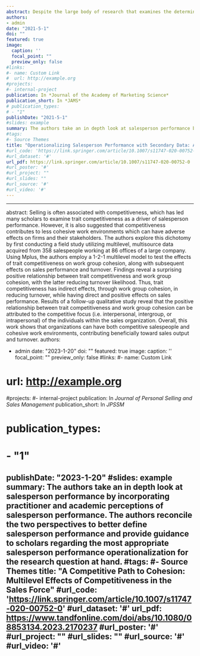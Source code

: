 ```yaml
---
abstract: Despite the large body of research that examines the determinants of salesperson performance,significant variation exists regarding how scholars can operationalize salesperson performance using secondary, firm-provided data. Moreover, this variation often exists without explanation or justification. We explore the issue in three parts. First, we conduct an exploratory practitioner survey to discover various salesperson performance operationalizations (SPOs) in use by salespeople and sales managers. Second, using a carefully constructed and theoretically driven evaluative framework, we conduct a systematic review of the literature on salesperson performance that encompasses over thirty years of empirical research on the subject; this review allows us to better understand the SPOs that scholars use. Third, we compare these practitioner and scholarly perspectives to create a comprehensive conceptual model of the different types of SPOs. The model highlights theoretical insights and provides guidance to scholars, reviewers, and practitioners related to the selection of appropriate SPOs for meeting specific research objectives.
authors:
- admin
date: "2021-5-1"
doi: ""
featured: true
image:
  caption: ''
  focal_point: ""
  preview_only: false
#links:
#- name: Custom Link
#  url: http://example.org
#projects:
#- internal-project
publication: In *Journal of the Academy of Marketing Science*
publication_short: In *JAMS*
# publication_types:
# - "1"
publishDate: "2021-5-1"
#slides: example
summary: The authors take an in depth look at salesperson performance by incorporating practitioner and academic perceptions of salesperson performance. The authors reconcile the two perspectives to better define salesperson performance and provide guidance to scholars regarding the most appropriate salesperson performance operationalization for the research question at hand.
#tags:
#- Source Themes
title: "Operationalizing Salesperson Performance with Secondary Data: Aligning Practice, Scholarship, and Theory"
#url_code: 'https://link.springer.com/article/10.1007/s11747-020-00752-0'
#url_dataset: '#'
url_pdf: https://link.springer.com/article/10.1007/s11747-020-00752-0
#url_poster: '#'
#url_project: ""
#url_slides: ""
#url_source: '#'
#url_video: '#'
---
```


---
abstract: Selling is often associated with competitiveness, which has led many scholars to examine trait competitiveness as a driver of salesperson performance. However, it is also suggested that competitiveness contributes to less cohesive work environments which can have adverse effects on firms and their stakeholders. The authors explore this dichotomy by first conducting a field study utilizing multilevel, multisource data acquired from 358 salespeople working at 86 offices of a large company. Using Mplus, the authors employ a 1-2-1 multilevel model to test the effects of trait competitiveness on work group cohesion, along with subsequent effects on sales performance and turnover. Findings reveal a surprising positive relationship between trait competitiveness and work group cohesion, with the latter reducing turnover likelihood. Thus, trait competitiveness has indirect effects, through work group cohesion, in reducing turnover, while having direct and positive effects on sales performance. Results of a follow-up qualitative study reveal that the positive relationship between trait competitiveness and work group cohesion can be attributed to the competitive focus (i.e. interpersonal, intergroup, or intrapersonal) of the individuals within the sales organization. Overall, this work shows that organizations can have both competitive salespeople and cohesive work environments, contributing beneficially toward sales output and turnover.
authors:
- admin
date: "2023-1-20"
doi: ""
featured: true
image:
  caption: ''
  focal_point: ""
  preview_only: false
#links:
#- name: Custom Link
#  url: http://example.org
#projects:
#- internal-project
publication: In *Journal of Personal Selling and Sales Management*
publication_short: In *JPSSM*
# publication_types:
# - "1"
publishDate: "2023-1-20"
#slides: example
summary: The authors take an in depth look at salesperson performance by incorporating practitioner and academic perceptions of salesperson performance. The authors reconcile the two perspectives to better define salesperson performance and provide guidance to scholars regarding the most appropriate salesperson performance operationalization for the research question at hand.
#tags:
#- Source Themes
title: "A Competitive Path to Cohesion: Multilevel Effects of Competitiveness in the Sales Force"
#url_code: 'https://link.springer.com/article/10.1007/s11747-020-00752-0'
#url_dataset: '#'
url_pdf: https://www.tandfonline.com/doi/abs/10.1080/08853134.2023.2170237
#url_poster: '#'
#url_project: ""
#url_slides: ""
#url_source: '#'
#url_video: '#'
---